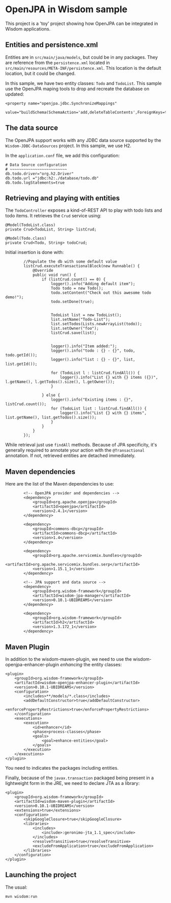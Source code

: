 # OpenJPA in Wisdom sample

This project is a 'toy' project showing how OpenJPA can be integrated in Wisdom applications.

## Entities and persistence.xml

Entities are in `src/main/java/models`, but could be in any packages. They are reference from the `persistence.xml`
located in `src/main/resources/META-INF/persistence.xml`. This location is the default location, but it could be
changed.

In this sample, we have two entity classes: `Todo` and `TodoList`. This sample use the OpenJPA maping tools to drop
and recreate the database on updated:

````
<property name="openjpa.jdbc.SynchronizeMappings"
                      value="buildSchema(SchemaAction='add,deleteTableContents',ForeignKeys=true)"/>
````

## The data source

The OpenJPA support works with any JDBC data source supported by the `Wisdom-JDBC-DataSources` project. In this
sample, we use H2.

In the `application.conf` file, we add this configuration:

````
# Data Source configuration
# ~~~~~~~~~~~~~~~~~~~~~~~~~
db.todo.driver="org.h2.Driver"
db.todo.url ="jdbc:h2:./database/todo.db"
db.todo.logStatements=true
````

## Retrieving and playing with entities

The `TodoController` exposes a kind-of-REST API to play with todo lists and todo items. It retrieves the `Crud`
service using:

````
@Model(TodoList.class)
private Crud<TodoList, String> listCrud;

@Model(Todo.class)
private Crud<Todo, String> todoCrud;
````

Initial insertion is done with:
````
        //Populate the db with some default value
        listCrud.executeTransactionalBlock(new Runnable() {
            @Override
            public void run() {
                if (listCrud.count() == 0) {
                    logger().info("Adding default item");
                    Todo todo = new Todo();
                    todo.setContent("Check out this awesome todo demo!");
                    todo.setDone(true);


                    TodoList list = new TodoList();
                    list.setName("Todo-List");
                    list.setTodos(Lists.newArrayList(todo));
                    list.setOwner("foo");
                    listCrud.save(list);


                    logger().info("Item added:");
                    logger().info("todo : {} - {}", todo, todo.getId());
                    logger().info("list : {} - {}", list, list.getId());

                    for (TodoList l : listCrud.findAll()) {
                        logger().info("List {} with {} items ({})", l.getName(), l.getTodos().size(), l.getOwner());
                    }

                } else {
                    logger().info("Existing items : {}", listCrud.count());
                    for (TodoList list : listCrud.findAll()) {
                        logger().info("List {} with {} items", list.getName(), list.getTodos().size());
                    }
                }
            }
        });
````

While retrieval just use `findAll` methods. Because of JPA specificity, it's generally required to annotate your
action with the `@Transactional` annotation. If not, retrieved entities are detached immediately.

## Maven dependencies

Here are the list of the Maven dependencies to use:

````
        <!-- OpenJPA provider and dependencies -->
        <dependency>
            <groupId>org.apache.openjpa</groupId>
            <artifactId>openjpa</artifactId>
            <version>2.4.1</version>
        </dependency>

        <dependency>
            <groupId>commons-dbcp</groupId>
            <artifactId>commons-dbcp</artifactId>
            <version>1.4</version>
        </dependency>

        <dependency>
            <groupId>org.apache.servicemix.bundles</groupId>
            <artifactId>org.apache.servicemix.bundles.serp</artifactId>
            <version>1.15.1_1</version>
        </dependency>

        <!-- JPA support and data source -->
        <dependency>
            <groupId>org.wisdom-framework</groupId>
            <artifactId>wisdom-jpa-manager</artifactId>
            <version>0.10.1-UBIDREAMS</version>
        </dependency>

        <dependency>
            <groupId>org.wisdom-framework</groupId>
            <artifactId>h2</artifactId>
            <version>1.3.172_1</version>
        </dependency>
````

## Maven Plugin

In addition to the wisdom-maven-plugin, we need to use the wisdom-openjpa-enhancer-plugin _enhancing_ the entity
classes:

````
<plugin>
    <groupId>org.wisdom-framework</groupId>
    <artifactId>wisdom-openjpa-enhancer-plugin</artifactId>
    <version>0.10.1-UBIDREAMS</version>
    <configuration>
        <includes>**/models/*.class</includes>
        <addDefaultConstructor>true</addDefaultConstructor>
        <enforcePropertyRestrictions>true</enforcePropertyRestrictions>
    </configuration>
    <executions>
        <execution>
            <id>enhancer</id>
            <phase>process-classes</phase>
            <goals>
                <goal>enhance-entities</goal>
            </goals>
        </execution>
    </executions>
</plugin>
````

You need to indicates the packages including entities.

Finally, because of the `javax.transaction` packaged being present in a lightweight form in the JRE, we need to
declare JTA as a library:

````
<plugin>
    <groupId>org.wisdom-framework</groupId>
    <artifactId>wisdom-maven-plugin</artifactId>
    <version>0.10.1-UBIDREAMS</version>
    <extensions>true</extensions>
    <configuration>
        <skipGoogleClosure>true</skipGoogleClosure>
        <libraries>
            <includes>
                <include>:geronimo-jta_1.1_spec</include>
            </includes>
            <resolveTransitive>true</resolveTransitive>
            <excludeFromApplication>true</excludeFromApplication>
        </libraries>
    </configuration>
</plugin>
````

## Launching the project

The usual:

````
mvn wisdom:run
````



